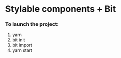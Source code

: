 # Stylable components + Bit

### To launch the project:  

1. yarn  
2. bit init  
3. bit import  
4. yarn start

